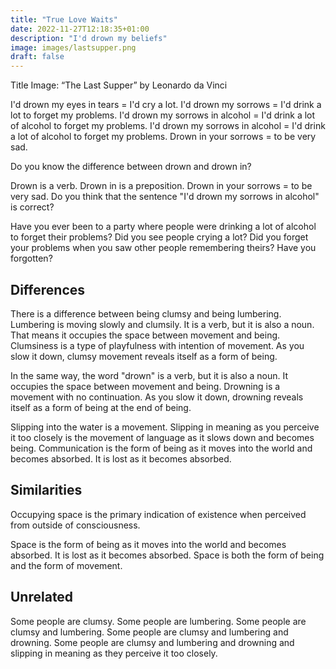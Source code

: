 ```yaml
---
title: "True Love Waits"
date: 2022-11-27T12:18:35+01:00
description: "I'd drown my beliefs"
image: images/lastsupper.png
draft: false
---
```


Title Image: “The Last Supper” by Leonardo da Vinci

I'd drown my eyes in tears = I'd cry a lot. I'd drown my sorrows = I'd drink a lot to forget my problems. I'd drown my sorrows in alcohol = I'd drink a lot of alcohol to forget my problems. I'd drown my sorrows in alcohol = I'd drink a lot of alcohol to forget my problems. Drown in your sorrows = to be very sad.

Do you know the difference between drown and drown in?

Drown is a verb. Drown in is a preposition. Drown in your sorrows = to be very sad. Do you think that the sentence "I'd drown my sorrows in alcohol" is correct?

Have you ever been to a party where people were drinking a lot of alcohol to forget their problems? Did you see people crying a lot? Did you forget your problems when you saw other people remembering theirs? Have you forgotten?

## Differences

There is a difference between being clumsy and being lumbering. Lumbering is moving slowly and clumsily. It is a verb, but it is also a noun. That means it occupies the space between movement and being. Clumsiness is a type of playfulness with intention of movement. As you slow it down, clumsy movement reveals itself as a form of being.

In the same way, the word "drown" is a verb, but it is also a noun. It occupies the space between movement and being. Drowning is a movement with no continuation. As you slow it down, drowning reveals itself as a form of being at the end of being.

Slipping into the water is a movement. Slipping in meaning as you perceive it too closely is the movement of language as it slows down and becomes being. Communication is the form of being as it moves into the world and becomes absorbed. It is lost as it becomes absorbed.

## Similarities

Occupying space is the primary indication of existence when perceived from outside of consciousness.

Space is the form of being as it moves into the world and becomes absorbed. It is lost as it becomes absorbed. Space is both the form of being and the form of movement.

## Unrelated

Some people are clumsy. Some people are lumbering. Some people are clumsy and lumbering. Some people are clumsy and lumbering and drowning. Some people are clumsy and lumbering and drowning and slipping in meaning as they perceive it too closely.
